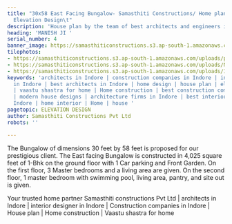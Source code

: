 ```yaml
---
title: "30x58 East Facing Bungalow- Samasthiti Constructions/ Home plan/ House plan/
  Elevation Design\t"
description: 'House plan by the team of best architects and engineers in Indore '
heading: 'MANISH JI '
serial_number: 4
banner_image: https://samasthiticonstructions.s3.ap-south-1.amazonaws.com/uploads/pp.jpg
tilephotos:
- https://samasthiticonstructions.s3.ap-south-1.amazonaws.com/uploads/pp.jpg
- https://samasthiticonstructions.s3.ap-south-1.amazonaws.com/uploads/N22.jpg
- https://samasthiticonstructions.s3.ap-south-1.amazonaws.com/uploads/1_page-0001.jpg
keywords: 'architects in Indore | construction companies in Indore | interior designer
  in Indore | best architects in Indore | home design | house plan | elevation design
  | vaastu shastra for home | Home construction | best construction companies in Indore
  | modern house designs | architecture firms in Indore | best interior designer in
  Indore | home interior | Home | house '
pagetopic: ELEVATION DESIGN
author: Samasthiti Constructions Pvt Ltd
robots: ''

---
```

The Bungalow of dimensions 30 feet by 58 feet is proposed for our prestigious client. The East facing Bungalow is constructed in 4,025 square feet of 1-Bhk on the ground floor with 1 Car parking and Front Garden. On the first floor, 3 Master bedrooms and a living area are given. On the second floor, 1 master bedroom with swimming pool, living area, pantry, and site out is given.

Your trusted home partner Samasthiti constructions Pvt Ltd | architects in Indore | interior designer in Indore | Construction companies in Indore | House plan | Home construction | Vaastu shastra for home

